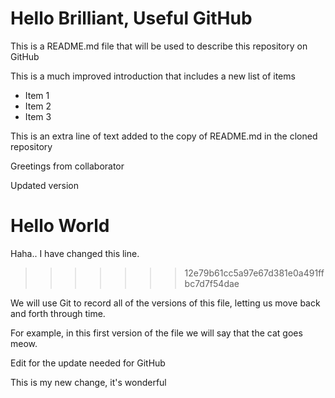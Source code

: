 # Hello Brilliant, Useful GitHub

This is a README.md file that will be used to describe this
repository on GitHub

This is a much improved introduction that includes a 
new list of items

* Item 1
* Item 2
* Item 3

This is an extra line of text added to the copy 
of README.md in the cloned repository

Greetings from collaborator

Updated version

# Hello World


Haha.. I have changed this line.
>>>>>>> 12e79b61cc5a97e67d381e0a491ffbc7d7f54dae

We will use Git to record all of the versions of this file, letting us move back and forth through time.

For example, in this first version of the file we will say that the cat goes meow.

Edit for the update needed for GitHub

This is my new change, it's wonderful
